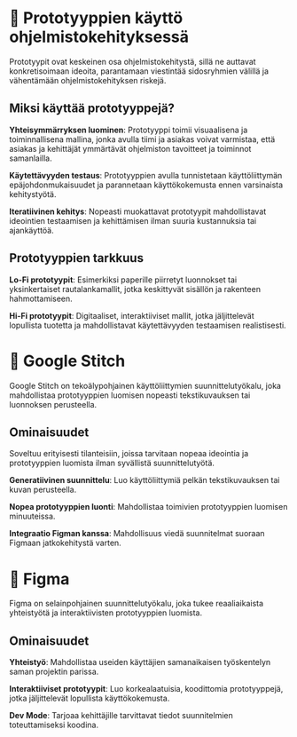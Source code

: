 # 🧪 Prototyyppien käyttö ohjelmistokehityksessä

Prototyypit ovat keskeinen osa ohjelmistokehitystä, sillä ne auttavat konkretisoimaan ideoita, parantamaan viestintää sidosryhmien välillä ja vähentämään ohjelmistokehityksen riskejä.

## Miksi käyttää prototyyppejä?

**Yhteisymmärryksen luominen**: Prototyyppi toimii visuaalisena ja toiminnallisena mallina, jonka avulla tiimi ja asiakas voivat varmistaa, että asiakas ja kehittäjät ymmärtävät ohjelmiston tavoitteet ja toiminnot samanlailla.

**Käytettävyyden testaus**: Prototyyppien avulla tunnistetaan käyttöliittymän epäjohdonmukaisuudet ja parannetaan käyttökokemusta ennen varsinaista kehitystyötä. 

**Iteratiivinen kehitys**: Nopeasti muokattavat prototyypit mahdollistavat ideointien testaamisen ja kehittämisen ilman suuria kustannuksia tai ajankäyttöä.

## Prototyyppien tarkkuus

**Lo-Fi prototyypit**: Esimerkiksi paperille piirretyt luonnokset tai yksinkertaiset rautalankamallit, jotka keskittyvät sisällön ja rakenteen hahmottamiseen.

**Hi-Fi prototyypit**: Digitaaliset, interaktiiviset mallit, jotka jäljittelevät lopullista tuotetta ja mahdollistavat käytettävyyden testaamisen realistisesti. 

# 🤖 Google Stitch

Google Stitch on tekoälypohjainen käyttöliittymien suunnittelutyökalu, joka mahdollistaa prototyyppien luomisen nopeasti tekstikuvauksen tai luonnoksen perusteella.

## Ominaisuudet

Soveltuu erityisesti tilanteisiin, joissa tarvitaan nopeaa ideointia ja prototyyppien luomista ilman syvällistä suunnittelutyötä.

**Generatiivinen suunnittelu**: Luo käyttöliittymiä pelkän tekstikuvauksen tai kuvan perusteella.

**Nopea prototyyppien luonti**: Mahdollistaa toimivien prototyyppien luomisen minuuteissa.

**Integraatio Figman kanssa**: Mahdollisuus viedä suunnitelmat suoraan Figmaan jatkokehitystä varten.

# 🎨 Figma

Figma on selainpohjainen suunnittelutyökalu, joka tukee reaaliaikaista yhteistyötä ja interaktiivisten prototyyppien luomista.

## Ominaisuudet

**Yhteistyö**: Mahdollistaa useiden käyttäjien samanaikaisen työskentelyn saman projektin parissa.

**Interaktiiviset prototyypit**: Luo korkealaatuisia, koodittomia prototyyppejä, jotka jäljittelevät lopullista käyttökokemusta.

**Dev Mode**: Tarjoaa kehittäjille tarvittavat tiedot suunnitelmien toteuttamiseksi koodina.

